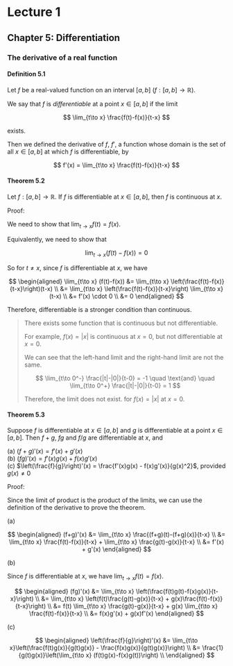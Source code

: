 # Lecture 1

## Chapter 5: Differentiation

### The derivative of a real function

#### Definition 5.1

Let $f$ be a real-valued function on an interval $[a,b]$ ($f: [a,b] \to \mathbb{R}$). 

We say that $f$ is _differentiable_ at a point $x\in [a,b]$ if the limit

$$
\lim_{t\to x} \frac{f(t)-f(x)}{t-x}
$$

exists.

Then we defined the derivative of $f$, $f'$, a function whose domain is the set of all $x\in [a,b]$ at which $f$ is differentiable, by

$$
f'(x) = \lim_{t\to x} \frac{f(t)-f(x)}{t-x}
$$

#### Theorem 5.2

Let $f:[a,b]\to \mathbb{R}$. If $f$ is differentiable at $x\in [a,b]$, then $f$ is continuous at $x$.

Proof:

We need to show that $\lim_{t\to x} f(t) = f(x)$.

Equivalently, we need to show that

$$
\lim_{t\to x} (f(t)-f(x)) = 0
$$

So for $t\ne x$, since $f$ is differentiable at $x$, we have

$$
\begin{aligned}
\lim_{t\to x} (f(t)-f(x)) &= \lim_{t\to x} \left(\frac{f(t)-f(x)}{t-x}\right)(t-x) \\
&= \lim_{t\to x} \left(\frac{f(t)-f(x)}{t-x}\right) \lim_{t\to x} (t-x) \\
&= f'(x) \cdot 0 \\
&= 0
\end{aligned}
$$

Therefore, differentiable is a stronger condition than continuous.

> There exists some function that is continuous but not differentiable.
> 
> For example, $f(x) = |x|$ is continuous at $x=0$, but not differentiable at $x=0$.
>
> We can see that the left-hand limit and the right-hand limit are not the same.
>
> $$ \lim_{t\to 0^-} \frac{|t|-|0|}{t-0} = -1 \quad \text{and} \quad \lim_{t\to 0^+} \frac{|t|-|0|}{t-0} = 1 $$
>
> Therefore, the limit does not exist. for $f(x) = |x|$ at $x=0$.

#### Theorem 5.3

Suppose $f$ is differentiable at $x\in [a,b]$ and $g$ is differentiable at a point $x\in [a,b]$. Then $f+g$, $fg$ and $f/g$ are differentiable at $x$, and

(a) $(f+g)'(x) = f'(x) + g'(x)$  
(b) $(fg)'(x) = f'(x)g(x) + f(x)g'(x)$  
(c) $\left(\frac{f}{g}\right)'(x) = \frac{f'(x)g(x) - f(x)g'(x)}{g(x)^2}$, provided $g(x)\ne 0$

Proof:

Since the limit of product is the product of the limits, we can use the definition of the derivative to prove the theorem.

(a)

$$
\begin{aligned}
(f+g)'(x) &= \lim_{t\to x} \frac{(f+g)(t)-(f+g)(x)}{t-x} \\
&= \lim_{t\to x} \frac{f(t)-f(x)}{t-x} + \lim_{t\to x} \frac{g(t)-g(x)}{t-x} \\
&= f'(x) + g'(x)
\end{aligned}
$$

(b)

Since $f$ is differentiable at $x$, we have $\lim_{t\to x} f(t) = f(x)$.

$$
\begin{aligned}
(fg)'(x) &= \lim_{t\to x} \left(\frac{f(t)g(t)-f(x)g(x)}{t-x}\right) \\
&= \lim_{t\to x} \left(f(t)\frac{g(t)-g(x)}{t-x} + g(x)\frac{f(t)-f(x)}{t-x}\right) \\
&= f(t) \lim_{t\to x} \frac{g(t)-g(x)}{t-x} + g(x) \lim_{t\to x} \frac{f(t)-f(x)}{t-x} \\
&= f(x)g'(x) + g(x)f'(x)
\end{aligned}
$$

(c)

$$  
\begin{aligned}
\left(\frac{f}{g}\right)'(x) &= \lim_{t\to x}\left(\frac{f(t)g(x)}{g(t)g(x)} - \frac{f(x)g(x)}{g(t)g(x)}\right) \\
&= \frac{1}{g(t)g(x)}\left(\lim_{t\to x} (f(t)g(x)-f(x)g(t))\right) \\
\end{aligned}
$$

